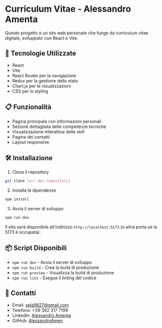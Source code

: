 # Curriculum Vitae - Alessandro Amenta

Questo progetto è un sito web personale che funge da curriculum vitae digitale, sviluppato con React e Vite.

## 🚀 Tecnologie Utilizzate

- React
- Vite
- React Router per la navigazione
- Redux per la gestione dello stato
- Chart.js per le visualizzazioni
- CSS per lo styling

## 📋 Funzionalità

- Pagina principale con informazioni personali
- Sezione dettagliata delle competenze tecniche
- Visualizzazione interattiva delle skill
- Pagina dei contatti
- Layout responsive

## 🛠️ Installazione

1. Clona il repository
```bash
git clone [url-del-repository]
```

2. Installa le dipendenze
```bash
npm install
```

3. Avvia il server di sviluppo
```bash
npm run dev
```

Il sito sarà disponibile all'indirizzo `http://localhost:5173` (o altra porta se la 5173 è occupata).

## 📦 Script Disponibili

- `npm run dev` - Avvia il server di sviluppo
- `npm run build` - Crea la build di produzione
- `npm run preview` - Visualizza la build di produzione
- `npm run lint` - Esegue il linting del codice

## 👤 Contatti

- Email: xela9827@gmail.com
- Telefono: +39 392 317 7199
- LinkedIn: [Alessandro Amenta](https://www.linkedin.com/in/alessandro-amenta-940227354/)
- GitHub: [AlessandroAmen](https://github.com/AlessandroAmen)
